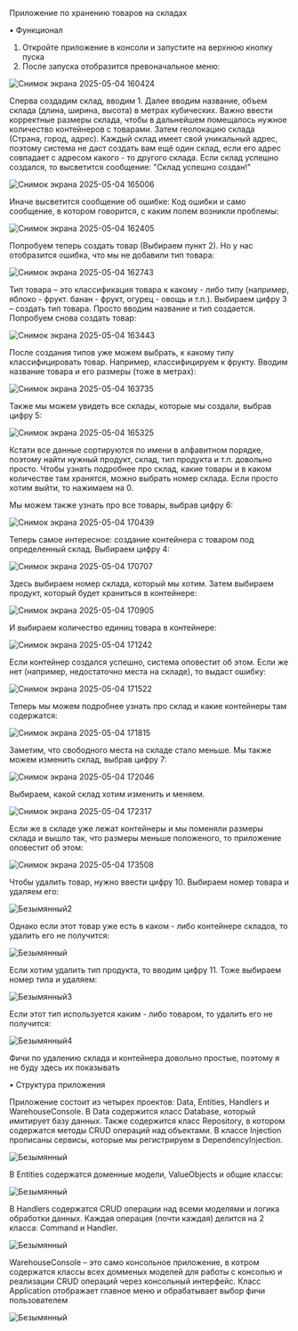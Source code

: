 Приложение по хранению товаров на складах

• Функционал

1. Откройте приложение в консоли и запустите на верхнюю кнопку пуска
2. После запуска отобразится превоначальное меню:


![Снимок экрана 2025-05-04 160424](https://github.com/user-attachments/assets/72bd886a-29ba-4359-999f-5320c220b300)

Сперва создадим склад, вводим 1. Далее вводим название, объем склада (длина, ширина, высота) в метрах кубических. Важно ввести корректные размеры склада, чтобы в дальнейшем помещалось нужное количество контейнеров с товарами.
Затем геолокацию склада (Страна, город, адрес). Каждый склад имеет свой уникальный адрес, поэтому система не даст создать вам ещё один склад, если его адрес совпадает с адресом какого - то другого склада.
Если склад успешно создался, то высветится сообщение: "Склад успешно создан!"

![Снимок экрана 2025-05-04 165006](https://github.com/user-attachments/assets/ecab2253-23bc-40b2-8eaa-3a6cbe71a8c1)

Иначе высветится сообщение об ошибке: Код ошибки и само сообщение, в котором говорится, с каким полем возникли проблемы:

![Снимок экрана 2025-05-04 162405](https://github.com/user-attachments/assets/c5f5a86c-9f76-4fd4-858d-400185ffe292)

Попробуем теперь создать товар (Выбираем пункт 2). Но у нас отобразится ошибка, что мы не добавили тип товара:

![Снимок экрана 2025-05-04 162743](https://github.com/user-attachments/assets/1b7cf5bc-5abe-41d1-8c9b-f6772a4dbbb1)

Тип товара – это классификация товара к какому - либо типу (например, яблоко - фрукт. банан - фрукт, огурец - овощь и т.п.). Выбираем цифру 3 – создать тип товара. Просто вводим название и тип создается.
Попробуем снова создать товар:

![Снимок экрана 2025-05-04 163443](https://github.com/user-attachments/assets/9b3a5ceb-f2c6-40dd-bbdc-0921d4e3fe9d)

После создания типов уже можем выбрать, к какому типу классифицировать товар. Например, классифицируем к фрукту. Вводим название товара и его размеры (тоже в метрах):

![Снимок экрана 2025-05-04 163735](https://github.com/user-attachments/assets/2d20d788-67fe-4ca9-a588-be027ea445e6)

Также мы можем увидеть все склады, которые мы создали, выбрав цифру 5:

![Снимок экрана 2025-05-04 165325](https://github.com/user-attachments/assets/7bfce54e-598f-495d-bc5b-bcb8d145c546)

Кстати все данные сортируются по имени в алфавитном порядке, поэтому найти нужный продукт, склад, тип продукта и т.п. довольно просто. Чтобы узнать подробнее про склад, какие товары и в каком количестве там хранятся, можно выбрать номер склада. Если просто хотим выйти, то нажимаем на 0.

Мы можем также узнать про все товары, выбрав цифру 6:

![Снимок экрана 2025-05-04 170439](https://github.com/user-attachments/assets/bfdb3252-c65d-486f-a537-fc25b132276e)

Теперь самое интересное: создание контейнера с товаром под определенный склад. Выбираем цифру 4:

![Снимок экрана 2025-05-04 170707](https://github.com/user-attachments/assets/4d792eeb-f3df-4432-b1a5-5341c1b4ed87)

Здесь выбираем номер склада, который мы хотим. Затем выбираем продукт, который будет храниться в контейнере:

![Снимок экрана 2025-05-04 170905](https://github.com/user-attachments/assets/9da24443-b587-49c8-94b1-0ec08d0bb450)

И выбираем количество единиц товара в контейнере:

![Снимок экрана 2025-05-04 171242](https://github.com/user-attachments/assets/919bc1ce-5245-4732-aad8-c43af8e11303)

Если контейнер создался успешно, система оповестит об этом. Если же нет (например, недостаточно места на складе), то выдаст ошибку:

![Снимок экрана 2025-05-04 171522](https://github.com/user-attachments/assets/4d1c0eff-c12c-4a5e-b939-50097639cc24)

Теперь мы можем подробнее узнать про склад и какие контейнеры там содержатся:

![Снимок экрана 2025-05-04 171815](https://github.com/user-attachments/assets/ecc18d05-8377-4aae-a68b-221aea59e77a)

Заметим, что свободного места на складе стало меньше.
Мы также можем изменить склад, выбрав цифру 7:

![Снимок экрана 2025-05-04 172046](https://github.com/user-attachments/assets/0b070c88-25c1-406f-be09-f4659bc0cd41)

Выбираем, какой склад хотим изменить и меняем.

![Снимок экрана 2025-05-04 172317](https://github.com/user-attachments/assets/a66737f5-6bab-47f9-baaa-0d338b913610)

Если же в складе уже лежат контейнеры и мы поменяли размеры склада и вышло так, что размеры меньше положеного, то приложение оповестит об этом:

![Снимок экрана 2025-05-04 173508](https://github.com/user-attachments/assets/8b6d3289-a873-4215-a5b0-e9b83e31cacd)

Чтобы удалить товар, нужно ввести цифру 10. Выбираем номер товара и удаляем его: 

![Безымянный2](https://github.com/user-attachments/assets/df66bbf2-40d3-4705-9ce3-d3c1322c2987)

Однако если этот товар уже есть в каком - либо контейнере складов, то удалить его не получится: 

![Безымянный](https://github.com/user-attachments/assets/cde4803b-a56b-47e4-87b1-df8353b17cee)

Если хотим удалить тип продукта, то вводим цифру 11. Тоже выбираем номер типа и удаляем: 

![Безымянный3](https://github.com/user-attachments/assets/92fa1a07-80e3-43d6-bdf9-c70179fdb4df)

Если этот тип используется каким - либо товаром, то удалить его не получится:

![Безымянный4](https://github.com/user-attachments/assets/c8fbfba8-4ddc-4640-9fb6-935e67481c75)

Фичи по удалению склада и контейнера довольно простые, поэтому я не буду здесь их показывать

• Структура приложения

Приложение состоит из четырех проектов: Data, Entities, Handlers и WarehouseConsole. В Data содержится класс Database, который имитирует базу данных. Также содержится класс Repository, в котором содержатся методы CRUD операций над объектами. В классе Injection прописаны сервисы, которые мы регистрируем в DependencyInjection. 

![Безымянный](https://github.com/user-attachments/assets/bd51146e-b3fa-4d66-b8f1-74cc403e0c9f)

В Entities содержатся доменные модели, ValueObjects и общие классы:

![Безымянный](https://github.com/user-attachments/assets/bd9fe499-36f8-4e29-a914-a0f3ec65cdfc)

В Handlers содержатся CRUD операции над всеми моделями и логика обработки данных. Каждая операция (почти каждая) делится на 2 класса: Command и Handler. 

![Безымянный](https://github.com/user-attachments/assets/aa27de4a-ab7e-435c-888f-28f6051dafc1)

WarehouseConsole – это само консольное приложение, в котром содержатся классы всех домменых моделей для работы с консолью и реализации CRUD операций через консольный интерфейс. Класс Application отображает главное меню и обрабатывает выбор фичи пользователем

![Безымянный](https://github.com/user-attachments/assets/04cc66d2-bc0e-4d28-9f21-9522c3a9ece5)
